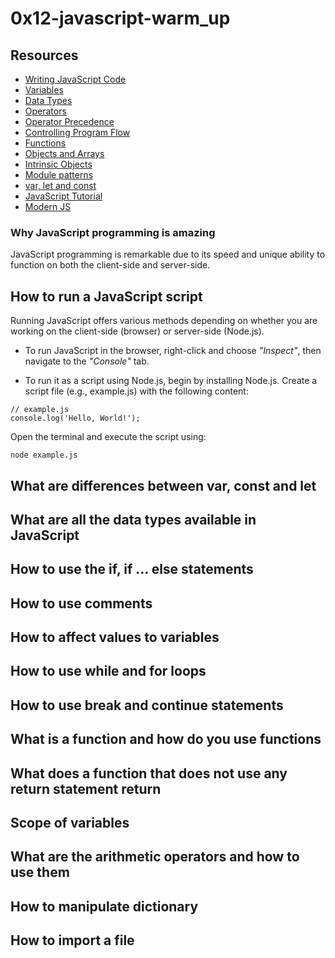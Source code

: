 # 0x12-javascript-warm_up

## Resources

- [Writing JavaScript Code](https://developer.mozilla.org/en-US/docs/Learn/Getting_started_with_the_web/JavaScript_basics)
- [Variables](https://developer.mozilla.org/en-US/docs/Learn/JavaScript/First_steps/Variables)
- [Data Types](https://developer.mozilla.org/en-US/docs/Web/JavaScript/Data_structures)
- [Operators](https://developer.mozilla.org/en-US/docs/Learn/Getting_started_with_the_web/JavaScript_basics)
- [Operator Precedence](https://developer.mozilla.org/en-US/docs/Web/JavaScript/Reference/Operators/Operator_Precedence)
- [Controlling Program Flow](https://developer.mozilla.org/en-US/docs/Web/JavaScript/Guide/Control_flow_and_error_handling)
- [Functions](https://developer.mozilla.org/en-US/docs/Learn/JavaScript/Building_blocks/Functions)
- [Objects and Arrays](https://developer.mozilla.org/en-US/docs/Learn/JavaScript/Objects)
- [Intrinsic Objects](https://developer.mozilla.org/en-US/docs/Learn/JavaScript/Objects)
- [Module patterns](https://darrenderidder.github.io/talks/ModulePatterns/#/)
- [var, let and const](https://www.youtube.com/watch?v=sjyJBL5fkp8)
- [JavaScript Tutorial](https://www.youtube.com/watch?v=vZBCTc9zHtI)
- [Modern JS](https://github.com/mbeaudru/modern-js-cheatsheet)

### Why JavaScript programming is amazing

JavaScript programming is remarkable due to its speed and unique ability to function on both the client-side and server-side.

## How to run a JavaScript script

Running JavaScript offers various methods depending on whether you are working on the client-side (browser) or server-side (Node.js).

- To run JavaScript in the browser, right-click and choose _"Inspect"_, then navigate to the _"Console"_ tab.

- To run it as a script using Node.js, begin by installing Node.js. Create a script file (e.g., example.js) with the following content:

```
// example.js
console.log('Hello, World!');
```

Open the terminal and execute the script using:

```
node example.js
```

## What are differences between var, const and let

## What are all the data types available in JavaScript

## How to use the if, if ... else statements

## How to use comments

## How to affect values to variables

## How to use while and for loops

## How to use break and continue statements

## What is a function and how do you use functions

## What does a function that does not use any return statement return

## Scope of variables

## What are the arithmetic operators and how to use them

## How to manipulate dictionary

## How to import a file
